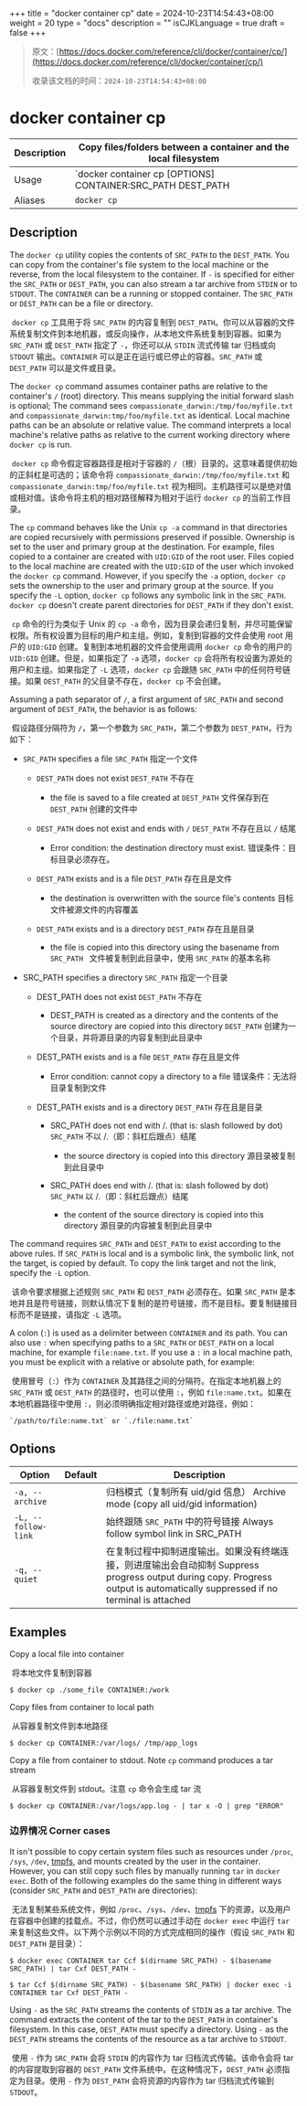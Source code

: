 +++
title = "docker container cp"
date = 2024-10-23T14:54:43+08:00
weight = 20
type = "docs"
description = ""
isCJKLanguage = true
draft = false
+++

> 原文：[https://docs.docker.com/reference/cli/docker/container/cp/](https://docs.docker.com/reference/cli/docker/container/cp/)
>
> 收录该文档的时间：`2024-10-23T14:54:43+08:00`

# docker container cp

| Description | Copy files/folders between a container and the local filesystem |
| :---------- | ------------------------------------------------------------ |
| Usage       | `docker container cp [OPTIONS] CONTAINER:SRC_PATH DEST_PATH|- docker cp [OPTIONS] SRC_PATH|- CONTAINER:DEST_PATH` |
| Aliases     | `docker cp`                                                  |

## Description

The `docker cp` utility copies the contents of `SRC_PATH` to the `DEST_PATH`. You can copy from the container's file system to the local machine or the reverse, from the local filesystem to the container. If `-` is specified for either the `SRC_PATH` or `DEST_PATH`, you can also stream a tar archive from `STDIN` or to `STDOUT`. The `CONTAINER` can be a running or stopped container. The `SRC_PATH` or `DEST_PATH` can be a file or directory.

​	`docker cp` 工具用于将 `SRC_PATH` 的内容复制到 `DEST_PATH`。你可以从容器的文件系统复制文件到本地机器，或反向操作，从本地文件系统复制到容器。如果为 `SRC_PATH` 或 `DEST_PATH` 指定了 `-`，你还可以从 `STDIN` 流式传输 tar 归档或向 `STDOUT` 输出。`CONTAINER` 可以是正在运行或已停止的容器。`SRC_PATH` 或 `DEST_PATH` 可以是文件或目录。

The `docker cp` command assumes container paths are relative to the container's `/` (root) directory. This means supplying the initial forward slash is optional; The command sees `compassionate_darwin:/tmp/foo/myfile.txt` and `compassionate_darwin:tmp/foo/myfile.txt` as identical. Local machine paths can be an absolute or relative value. The command interprets a local machine's relative paths as relative to the current working directory where `docker cp` is run.

​	`docker cp` 命令假定容器路径是相对于容器的 `/`（根）目录的。这意味着提供初始的正斜杠是可选的；该命令将 `compassionate_darwin:/tmp/foo/myfile.txt` 和 `compassionate_darwin:tmp/foo/myfile.txt` 视为相同。主机路径可以是绝对值或相对值。该命令将主机的相对路径解释为相对于运行 `docker cp` 的当前工作目录。

The `cp` command behaves like the Unix `cp -a` command in that directories are copied recursively with permissions preserved if possible. Ownership is set to the user and primary group at the destination. For example, files copied to a container are created with `UID:GID` of the root user. Files copied to the local machine are created with the `UID:GID` of the user which invoked the `docker cp` command. However, if you specify the `-a` option, `docker cp` sets the ownership to the user and primary group at the source. If you specify the `-L` option, `docker cp` follows any symbolic link in the `SRC_PATH`. `docker cp` doesn't create parent directories for `DEST_PATH` if they don't exist.

​	`cp` 命令的行为类似于 Unix 的 `cp -a` 命令，因为目录会递归复制，并尽可能保留权限。所有权设置为目标的用户和主组。例如，复制到容器的文件会使用 root 用户的 `UID:GID` 创建。复制到本地机器的文件会使用调用 `docker cp` 命令的用户的 `UID:GID` 创建。但是，如果指定了 `-a` 选项，`docker cp` 会将所有权设置为源处的用户和主组。如果指定了 `-L` 选项，`docker cp` 会跟随 `SRC_PATH` 中的任何符号链接。如果 `DEST_PATH` 的父目录不存在，`docker cp` 不会创建。

Assuming a path separator of `/`, a first argument of `SRC_PATH` and second argument of `DEST_PATH`, the behavior is as follows:

​	假设路径分隔符为 `/`，第一个参数为 `SRC_PATH`，第二个参数为 `DEST_PATH`，行为如下：

- `SRC_PATH` specifies a file `SRC_PATH` 指定一个文件
  - `DEST_PATH` does not exist `DEST_PATH` 不存在
    - the file is saved to a file created at `DEST_PATH` 文件保存到在 `DEST_PATH` 创建的文件中

  - `DEST_PATH` does not exist and ends with `/` `DEST_PATH` 不存在且以 `/` 结尾
    - Error condition: the destination directory must exist. 错误条件：目标目录必须存在。

  - `DEST_PATH` exists and is a file `DEST_PATH` 存在且是文件
    - the destination is overwritten with the source file's contents 目标文件被源文件的内容覆盖

  - `DEST_PATH` exists and is a directory `DEST_PATH` 存在且是目录
    - the file is copied into this directory using the basename from `SRC_PATH ` 文件被复制到此目录中，使用 `SRC_PATH` 的基本名称


- SRC_PATH specifies a directory `SRC_PATH` 指定一个目录

  - DEST_PATH does not exist `DEST_PATH` 不存在
    - DEST_PATH is created as a directory and the contents of the source directory are copied into this directory `DEST_PATH` 创建为一个目录，并将源目录的内容复制到此目录中

  - DEST_PATH exists and is a file `DEST_PATH` 存在且是文件
    - Error condition: cannot copy a directory to a file 错误条件：无法将目录复制到文件

  - DEST_PATH exists and is a directory `DEST_PATH` 存在且是目录

    - SRC_PATH does not end with /. (that is: slash followed by dot) `SRC_PATH` 不以 /.（即：斜杠后跟点）结尾
      - the source directory is copied into this directory 源目录被复制到此目录中

    - SRC_PATH does end with /. (that is: slash followed by dot) `SRC_PATH` 以 /.（即：斜杠后跟点）结尾
      - the content of the source directory is copied into this directory 源目录的内容被复制到此目录中



The command requires `SRC_PATH` and `DEST_PATH` to exist according to the above rules. If `SRC_PATH` is local and is a symbolic link, the symbolic link, not the target, is copied by default. To copy the link target and not the link, specify the `-L` option.

​	该命令要求根据上述规则 `SRC_PATH` 和 `DEST_PATH` 必须存在。如果 `SRC_PATH` 是本地并且是符号链接，则默认情况下复制的是符号链接，而不是目标。要复制链接目标而不是链接，请指定 `-L` 选项。

A colon (`:`) is used as a delimiter between `CONTAINER` and its path. You can also use `:` when specifying paths to a `SRC_PATH` or `DEST_PATH` on a local machine, for example `file:name.txt`. If you use a `:` in a local machine path, you must be explicit with a relative or absolute path, for example:

​	使用冒号（`:`）作为 `CONTAINER` 及其路径之间的分隔符。在指定本地机器上的 `SRC_PATH` 或 `DEST_PATH` 的路径时，也可以使用 `:`，例如 `file:name.txt`。如果在本地机器路径中使用 `:`，则必须明确指定相对路径或绝对路径，例如：

```
`/path/to/file:name.txt` or `./file:name.txt`
```

## Options

| Option              | Default | Description                                                  |
| ------------------- | ------- | ------------------------------------------------------------ |
| `-a, --archive`     |         | 归档模式（复制所有 uid/gid 信息） Archive mode (copy all uid/gid information) |
| `-L, --follow-link` |         | 始终跟随 `SRC_PATH` 中的符号链接 Always follow symbol link in SRC_PATH |
| `-q, --quiet`       |         | 在复制过程中抑制进度输出。如果没有终端连接，则进度输出会自动抑制 Suppress progress output during copy. Progress output is automatically suppressed if no terminal is attached |

## Examples

Copy a local file into container

​	将本地文件复制到容器

```console
$ docker cp ./some_file CONTAINER:/work
```

Copy files from container to local path

​	从容器复制文件到本地路径

```console
$ docker cp CONTAINER:/var/logs/ /tmp/app_logs
```

Copy a file from container to stdout. Note `cp` command produces a tar stream

​	从容器复制文件到 stdout。注意 `cp` 命令会生成 tar 流

```console
$ docker cp CONTAINER:/var/logs/app.log - | tar x -O | grep "ERROR"
```

### 边界情况 Corner cases

It isn't possible to copy certain system files such as resources under `/proc`, `/sys`, `/dev`, [tmpfs](https://docs.docker.com/reference/cli/docker/container/run/#tmpfs), and mounts created by the user in the container. However, you can still copy such files by manually running `tar` in `docker exec`. Both of the following examples do the same thing in different ways (consider `SRC_PATH` and `DEST_PATH` are directories):

​	无法复制某些系统文件，例如 `/proc`、`/sys`、`/dev`、[tmpfs](https://docs.docker.com/reference/cli/docker/container/run/#tmpfs) 下的资源，以及用户在容器中创建的挂载点。不过，你仍然可以通过手动在 `docker exec` 中运行 `tar` 来复制这些文件。以下两个示例以不同的方式完成相同的操作（假设 `SRC_PATH` 和 `DEST_PATH` 是目录）：

```console
$ docker exec CONTAINER tar Ccf $(dirname SRC_PATH) - $(basename SRC_PATH) | tar Cxf DEST_PATH -
```



```console
$ tar Ccf $(dirname SRC_PATH) - $(basename SRC_PATH) | docker exec -i CONTAINER tar Cxf DEST_PATH -
```

Using `-` as the `SRC_PATH` streams the contents of `STDIN` as a tar archive. The command extracts the content of the tar to the `DEST_PATH` in container's filesystem. In this case, `DEST_PATH` must specify a directory. Using `-` as the `DEST_PATH` streams the contents of the resource as a tar archive to `STDOUT`.

​	使用 `-` 作为 `SRC_PATH` 会将 `STDIN` 的内容作为 tar 归档流式传输。该命令会将 tar 的内容提取到容器的 `DEST_PATH` 文件系统中。在这种情况下，`DEST_PATH` 必须指定为目录。使用 `-` 作为 `DEST_PATH` 会将资源的内容作为 tar 归档流式传输到 `STDOUT`。
